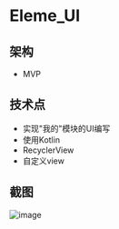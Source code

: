 # Eleme_UI

## 架构
- MVP

##  技术点
- 实现"我的"模块的UI编写
- 使用Kotlin
- RecyclerView
- 自定义view

## 截图
![image](https://github.com/zayvion/eleme-UI/master/app/img/img1.png)